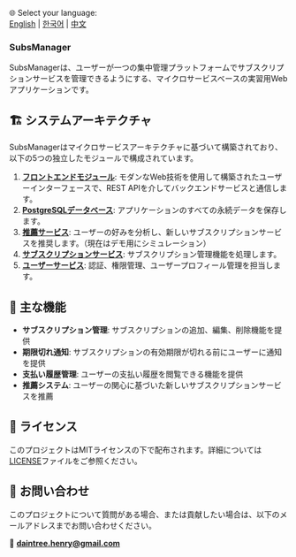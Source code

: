 🌐 Select your language:  
[English](README.en.md) | [한국어](README.ko.md) | [中文](README.zh.md)

### **SubsManager**

SubsManagerは、ユーザーが一つの集中管理プラットフォームでサブスクリプションサービスを管理できるようにする、マイクロサービスベースの実習用Webアプリケーションです。

## 🏗️ **システムアーキテクチャ**

SubsManagerはマイクロサービスアーキテクチャに基づいて構築されており、以下の5つの独立したモジュールで構成されています。

1. [**フロントエンドモジュール**](./frontend/README.md): モダンなWeb技術を使用して構築されたユーザーインターフェースで、REST APIを介してバックエンドサービスと通信します。
2. [**PostgreSQLデータベース**](./postgresql/README.md): アプリケーションのすべての永続データを保存します。
3. [**推薦サービス**](./recommend-service/README.md): ユーザーの好みを分析し、新しいサブスクリプションサービスを推奨します。（現在はデモ用にシミュレーション）
4. [**サブスクリプションサービス**](./subscription-service/README.md): サブスクリプション管理機能を処理します。
5. [**ユーザーサービス**](./user-service/README.md): 認証、権限管理、ユーザープロフィール管理を担当します。

## 📌 **主な機能**

- **サブスクリプション管理**: サブスクリプションの追加、編集、削除機能を提供
- **期限切れ通知**: サブスクリプションの有効期限が切れる前にユーザーに通知を提供
- **支払い履歴管理**: ユーザーの支払い履歴を閲覧できる機能を提供
- **推薦システム**: ユーザーの関心に基づいた新しいサブスクリプションサービスを推薦

## 📄 **ライセンス**
このプロジェクトはMITライセンスの下で配布されます。詳細については[LICENSE](LICENSE.md)ファイルをご参照ください。

## 📧 **お問い合わせ**
このプロジェクトについて質問がある場合、または貢献したい場合は、以下のメールアドレスまでお問い合わせください。

📩 **daintree.henry@gmail.com**
